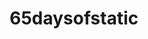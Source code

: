 ---
title: "65daysofstatic"
summary: "Sheffield based math/post rock band founded in 2001 by Joe Shrewsbury , and . In May 2003 left the band. joined for a short moment in 2003 and in the end of 2003 and joined the band. Around September 2004 left the band again and took over."
image: "65daysofstatic.jpg"
apple_music_artist_url: "https://music.apple.com/gb/artist/65daysofstatic/192738438"
---